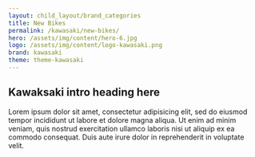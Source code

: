 ```yaml
---
layout: child_layout/brand_categories
title: New Bikes
permalink: /kawasaki/new-bikes/
hero: /assets/img/content/hero-6.jpg
logo: /assets/img/content/logo-kawasaki.png
brand: kawasaki
theme: theme-kawasaki
---
```


## Kawaksaki intro heading here

Lorem ipsum dolor sit amet, consectetur adipisicing elit, sed do eiusmod
tempor incididunt ut labore et dolore magna aliqua. Ut enim ad minim veniam,
quis nostrud exercitation ullamco laboris nisi ut aliquip ex ea commodo
consequat. Duis aute irure dolor in reprehenderit in voluptate velit.